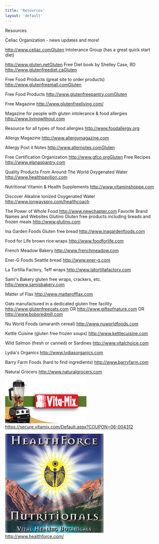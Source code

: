 ```yaml
---
title: 'Resources'
layout: 'default'
---
```

Resources

Celiac Organization - news
updates and more!

http://www.celiac.comGluten
Intolerance Group
(has a great quick start diet)

http://www.gluten.netGluten
Free Diet book
by Shelley Case, RD
http://www.glutenfreediet.caGluten

Free Food Products
(great site to order products)
http://www.glutenfreemall.comGluten

Free Food Products
http://www.glutenfreepantry.comGluten

Free Magazine
http://www.glutenfreeliving.com/

Magazine for people with gluten
intolerance & food allergies
http://www.livingwithout.com

Resource for all types of food allergies
http://www.foodallergy.org

Allergy Magazine
http://www.allergymagazine.com

Allergy Post it Notes
http://www.allernotes.comGluten

Free Certification Organization
http://www.gfco.orgGluten
Free Recipes
http://www.elanaspantry.com

Quality Products From Around The World
Oxygenated Water
http://www.healthpavilion.com

Nutritional Vitamin & Health Supplements
http://www.vitaminshoppe.com

Discover Alkaline Ionized
Oxygenated Water
http://www.ionwayspro.com/healthcoach

The Power of Whole Food
http://www.newchapter.com
Favorite Brand Names and Websites
Glutino
Gluten free products
including breads and frozen meals
http://www.glutino.com

Ina Garden Foods Gluten free bread
http://www.inagardenfoods.com

Food for Life brown rice wraps
http://www.foodforlife.com

French Meadow Bakery
http://www.frenchmeadow.com

Ener-G Foods Seattle bread
http://www.ener-g.com

La Tortilla Factory, Teff wraps
http://www.latortillafactory.com

Sami's Bakery gluten free
wraps, crackers, etc.
http://www.samisbakery.com

Matter of Flax
http://www.matterofflax.com

Oats manufactured in a dedicated
gluten free facility
http://www.glutenfreeoats.com OR
http://www.giftsofnature.com OR
http://www.bobsredmill.com

Nu World Foods (amaranth cereal)
http://www.nuworldfoods.com

Kettle Cuisine (gluten free frozen soups)
http://www.kettlecuisine.com

Wild Salmon (fresh or canned)
or Sardines
http://www.vitalchoice.com

Lydia's Organics
http://www.lydiasorganics.com

Barry Farm Foods
(hard to find ingredients)
http://www.barryfarm.com

Natural Grocers
http://www.naturalgrocers.com

![Vita Mix Blender Image](/images/blender-img.jpg "VitaMix") <https://secure.vitamix.com/Default.aspx?COUPON=06-004312>

![Health Force Image](/images/health-force.jpg)
<http://www.healthforce.com/>

